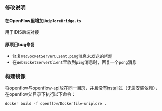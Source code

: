 ### 修改说明
#### 在OpenFlow里增加`UniploreBridge.ts`
用于iDIS后端对接

#### 原项目bug修复
- 修复`WebSocketServerClient.ping`消息未发送的问题
- 在`WebSocketServerClient`里收到`ping`消息时，回复一个`pong`消息

### 构建镜像
将openflow与openflow-api放在同一目录，并且没有install过（无需安装依赖），在openflow父目录下执行以下命令：
```shell
docker build -f openflow/Dockerfile-uniplore .
```